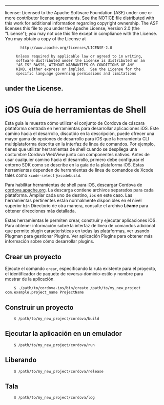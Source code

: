 * * *

license: Licensed to the Apache Software Foundation (ASF) under one or more contributor license agreements. See the NOTICE file distributed with this work for additional information regarding copyright ownership. The ASF licenses this file to you under the Apache License, Version 2.0 (the "License"); you may not use this file except in compliance with the License. You may obtain a copy of the License at

           http://www.apache.org/licenses/LICENSE-2.0
    
         Unless required by applicable law or agreed to in writing,
         software distributed under the License is distributed on an
         "AS IS" BASIS, WITHOUT WARRANTIES OR CONDITIONS OF ANY
         KIND, either express or implied.  See the License for the
         specific language governing permissions and limitations
    

## under the License.

# iOS Guía de herramientas de Shell

Esta guía le muestra cómo utilizar el conjunto de Cordova de cáscara plataforma centrada en herramientas para desarrollar aplicaciones iOS. Este camino hacia el desarrollo, discutido en la descripción, puede ofrecer una mayor gama de opciones de desarrollo para iOS que la herramienta CLI multiplataforma descrita en la interfaz de línea de comandos. Por ejemplo, tienes que utilizar herramientas de shell cuando se despliega una costumbre Cordova WebView junto con componentes nativos. Antes de usar cualquier camino hacia el desarrollo, primero debe configurar el entorno SDK como se describe en la guía de la plataforma iOS. Estas herramientas dependen de herramientas de línea de comandos de Xcode tales como `xcode-select` y`xcodebuild`.

Para habilitar herramientas de shell para iOS, descargar Cordova de [cordova.apache.org][1]. La descarga contiene archivos separados para cada plataforma. Ampliar cada uno de destino, `ios` en este caso. Las herramientas pertinentes están normalmente disponibles en el nivel superior `bin` Directorio de otra manera, consulte el archivo **Léame** para obtener direcciones más detallada.

 [1]: http://cordova.apache.org

Estas herramientas le permiten crear, construir y ejecutar aplicaciones iOS. Para obtener información sobre la interfaz de línea de comandos adicional que permite plugin características en todas las plataformas, ver usando Plugman para gestionar Plugins. Ver aplicación Plugins para obtener más información sobre cómo desarrollar plugins.

## Crear un proyecto

Ejecute el comando `crear`, especificando la ruta existente para el proyecto, el identificador de paquete de reversa-dominio-estilo y nombre para mostrar de la aplicación.

        $ ./path/to/cordova-ios/bin/create /path/to/my_new_project com.example.project_name ProjectName
    

## Construir un proyecto

        $ /path/to/my_new_project/cordova/build
    

## Ejecutar la aplicación en un emulador

        $ /path/to/my_new_project/cordova/run
    

## Liberando

        $ /path/to/my_new_project/cordova/release
    

## Tala

        $ /path/to/my_new_project/cordova/log